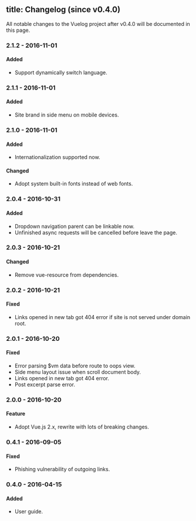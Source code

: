 title: Changelog (since v0.4.0)
---
All notable changes to the Vuelog project after v0.4.0 will be documented in this page.

### 2.1.2 - 2016-11-01

#### Added
- Support dynamically switch language.

### 2.1.1 - 2016-11-01

#### Added
- Site brand in side menu on mobile devices.

### 2.1.0 - 2016-11-01

#### Added
- Internationalization supported now.

#### Changed
- Adopt system built-in fonts instead of web fonts.

### 2.0.4 - 2016-10-31

#### Added
- Dropdown navigation parent can be linkable now.
- Unfinished async requests will be cancelled before leave the page.

### 2.0.3 - 2016-10-21

#### Changed
- Remove vue-resource from dependencies.

### 2.0.2 - 2016-10-21

#### Fixed
- Links opened in new tab got 404 error if site is not served under domain root.

### 2.0.1 - 2016-10-20

#### Fixed
- Error parsing $vm data before route to oops view.
- Side menu layout issue when scroll document body.
- Links opened in new tab got 404 error.
- Post excerpt parse error.

### 2.0.0 - 2016-10-20

#### Feature
- Adopt Vue.js 2.x, rewrite with lots of breaking changes.

### 0.4.1 - 2016-09-05

#### Fixed
- Phishing vulnerability of outgoing links.

### 0.4.0 - 2016-04-15

#### Added
- User guide.
